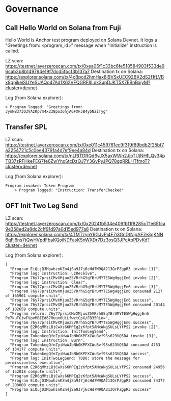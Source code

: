 # Governance

## Call Hello World on Solana from Fuji

Hello World is Anchor test program deployed on Solana Devnet. It logs a "Greetings from: <program_id>" message when "Initialize" instruction is called.

LZ scan: https://testnet.layerzeroscan.com/tx/0xea06f1c33bc6fe518584903f533de96cab3b8b149794e19f7dcd5fbcf3b137a7
Destination tx on Solana: https://explorer.solana.com/tx/4cBpcd2hmHax8iBVSxUEC92BX2dS2f1fLVBx8gpikeiSUYeSUAQo47Ad1X62VFQGRF8Ldk3upDJKT5X7EBnBxjyM?cluster=devnet

Log (from Solana explorer):
```
> Program logged: "Greetings from: 3ynNB373Q3VAzKp7m4x238po36hjAGFXFJB4ybN2iTyg"
```

## Transfer SPL

LZ scan: https://testnet.layerzeroscan.com/tx/0xe011c459761ec9f319f89bdb2f25bf7a2254721c5c0ee43791a4d7ef9ee4a84d
Destination tx on Solana: https://explorer.solana.com/tx/nLRtTDRQd6vJX5axWWh2JjpTUjNHfLQv34pTB37zRFHkeFEG7fe6ZwYhxStcDzQJ7Y3GvPyJPQ78gqRRLHTfmoT?cluster=devnet

Log (from Solana explorer):
```
Program invoked: Token Program
    > Program logged: "Instruction: TransferChecked"
```

## OFT Init Two Leg Send

LZ scan: https://testnet.layerzeroscan.com/tx/0x2024fb534e409fb11f8285c71e651ca9e358ed2a8dc2cff91d97a0d15ed977a8
Destination tx on Solana: https://explorer.solana.com/tx/4TMTzynY9GJvPi4F7j3GnDtNigAF7e3gKNN6qFj6ns7tQwHVpdFbaKQoiNDFasKSnWXDr7Dz3osQ3JPcApPDvKd?cluster=devnet

Log (from Solana explorer):
```
[
  "Program EiQujD3MpwhznKZn4jSa9J7j6cHd7W9QA213QrPZgpR3 invoke [1]",
  "Program log: Instruction: LzReceive",
  "Program 76y77prsiCMvXMjuoZ5VRrhG5qYBrUMYTE5WgHqgjEn6 invoke [2]",
  "Program log: Instruction: Clear",
  "Program 76y77prsiCMvXMjuoZ5VRrhG5qYBrUMYTE5WgHqgjEn6 invoke [3]",
  "Program 76y77prsiCMvXMjuoZ5VRrhG5qYBrUMYTE5WgHqgjEn6 consumed 2127 of 165901 compute units",
  "Program 76y77prsiCMvXMjuoZ5VRrhG5qYBrUMYTE5WgHqgjEn6 success",
  "Program 76y77prsiCMvXMjuoZ5VRrhG5qYBrUMYTE5WgHqgjEn6 consumed 20144 of 182659 compute units",
  "Program return: 76y77prsiCMvXMjuoZ5VRrhG5qYBrUMYTE5WgHqgjEn6 Pe7kuTGiwFVpvMBIEd67Muux0UiLfwztCpX/FB35RLo=",
  "Program 76y77prsiCMvXMjuoZ5VRrhG5qYBrUMYTE5WgHqgjEn6 success",
  "Program E2R6qMMzLBjCwXs66MPEg2zKfpt5AMxWNgSULsLYfPS2 invoke [2]",
  "Program log: Instruction: InitTwoLegSend",
  "Program TokenkegQfeZyiNwAJbNbGKPFXCWuBvf9Ss623VQ5DA invoke [3]",
  "Program log: Instruction: Burn",
  "Program TokenkegQfeZyiNwAJbNbGKPFXCWuBvf9Ss623VQ5DA consumed 4753 of 134177 compute units",
  "Program TokenkegQfeZyiNwAJbNbGKPFXCWuBvf9Ss623VQ5DA success",
  "Program log: InitTwoLegSend: TODO: store the message for permissionless execution",
  "Program E2R6qMMzLBjCwXs66MPEg2zKfpt5AMxWNgSULsLYfPS2 consumed 24956 of 152018 compute units",
  "Program E2R6qMMzLBjCwXs66MPEg2zKfpt5AMxWNgSULsLYfPS2 success",
  "Program EiQujD3MpwhznKZn4jSa9J7j6cHd7W9QA213QrPZgpR3 consumed 74377 of 200000 compute units",
  "Program EiQujD3MpwhznKZn4jSa9J7j6cHd7W9QA213QrPZgpR3 success"
]
```
